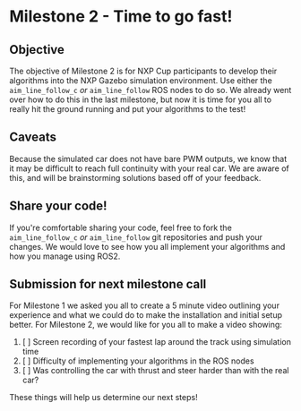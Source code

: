 # Milestone 2 - Time to go fast!

## Objective

The objective of Milestone 2 is for NXP Cup participants to develop their algorithms into the NXP Gazebo simulation environment. Use either the `aim_line_follow_c` _or_ `aim_line_follow` ROS nodes to do so. We already went over how to do this in the last milestone, but now it is time for you all to really hit the ground running and put your algorithms to the test!

## Caveats

Because the simulated car does not have bare PWM outputs, we know that it may be difficult to reach full continuity with your real car. We are aware of this, and will be brainstorming solutions based off of your feedback.

## Share your code!

If you're comfortable sharing your code, feel free to fork the `aim_line_follow_c` _or_  `aim_line_follow` git repositories and push your changes. We would love to see how you all implement your algorithms and how you manage using ROS2.

## Submission for next milestone call

For Milestone 1 we asked you all to create a 5 minute video outlining your experience and what we could do to make the installation and initial setup better. For Milestone 2, we would like for you all to make a video showing:

1. [ ] Screen recording of your fastest lap around the track using simulation time
2. [ ] Difficulty of implementing your algorithms in the ROS nodes
3. [ ] Was controlling the car with thrust and steer harder than with the real car?

These things will help us determine our next steps!



